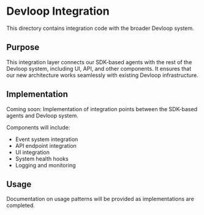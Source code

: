 # Devloop Integration

This directory contains integration code with the broader Devloop system.

## Purpose

This integration layer connects our SDK-based agents with the rest of the Devloop system, including UI, API, and other components. It ensures that our new architecture works seamlessly with existing Devloop infrastructure.

## Implementation

Coming soon: Implementation of integration points between the SDK-based agents and Devloop system.

Components will include:
- Event system integration
- API endpoint integration
- UI integration
- System health hooks
- Logging and monitoring

## Usage

Documentation on usage patterns will be provided as implementations are completed.
